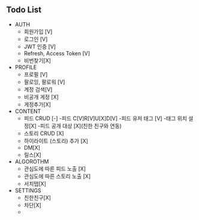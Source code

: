 ## Todo List


- AUTH
    - 회원가입 [V]
    - 로그인 [V]
    - JWT 인증 [V]
    - Refresh, Access Token [V]
    - 비번찾기[X]
- PROFILE
    - 프로필 [V]
    - 팔로잉, 팔로워 [V]
    - 계정 검색[V]
    - 비공개 게정 [X]
    - 게정추가[X]
- CONTENT
    - 피드 CRUD [-]
        -피드 C[V]R[V]U[X]D[V]
        -피드 유저 태그 [V]
            -태그 위치 설정[X]
        -피드 공개 대상 [X](친한 친구와 연동)
    - 스토리 CRUD [X]
    - 하이라이트 (스토리) 추가 [X]
    - DM[X]
    - 릴스[X]
- ALGOROTHM
    - 관심도에 따른 피드 노출 [X]  
    - 관심도에 따른 스토리 노출 [X]
    - 서치탭[X]
- SETTINGS
    - 친한친구[X]
    - 차단[X]
    - 